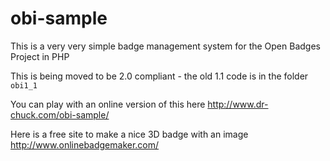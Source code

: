 obi-sample
==========

This is a very very simple badge management system for the Open Badges Project 
in PHP

This is being moved to be 2.0 compliant - the old 1.1 code is in the
folder `obi1_1`

You can play with an online version of this here http://www.dr-chuck.com/obi-sample/

Here is a free site to make a nice 3D badge with an image http://www.onlinebadgemaker.com/
